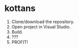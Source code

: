# kottans

1. Clone/download the repository.
2. Open project in Visual Studio. 
3. Build.
4. ???
5. PROFIT!